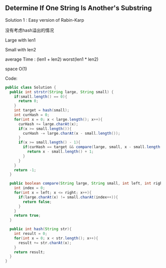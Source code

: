 ## Determine If One String Is Another's Substring
Solution 1 : Easy version of Rabin-Karp

没有考虑hash溢出的情况

Large with len1

Small with len2

average Time : (len1 + len2) worst(len1 * len2)

space O(1)

Code:
```java
public class Solution {
  public int strstr(String large, String small) {
    if(small.length() == 0){
      return 0;
    }
    int target = hash(small);
    int curHash = 0;
    for(int x = 0; x < large.length(); x++){
      curHash += large.charAt(x);
      if(x >= small.length()){
        curHash -= large.charAt(x - small.length());
      }
      if(x >= small.length() - 1){
        if(curHash == target && compare(large, small, x - small.length() + 1, x)){
          return x - small.length() + 1;
        }
      }
    }
    return -1;
  }

  public boolean compare(String large, String small, int left, int right){
    int index = 0;
    for(int x = left; x <= right; x++){
      if(large.charAt(x) != small.charAt(index++)){
        return false;
      }
    }
    return true;
  }

  public int hash(String str){
    int result = 0;
    for(int x = 0; x < str.length(); x++){
      result += str.charAt(x);
    }
    return result;
  }
}

```
